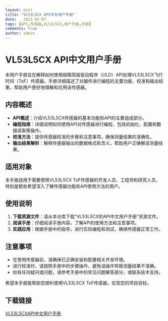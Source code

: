 ```yaml
---
layout: post
title: "VL53L5CX API中文用户手册"
date:   2022-02-07
tags: [API,传感器,VL53L5CX,用户手册,手册]
comments: true
author: admin
---
```

# VL53L5CX API中文用户手册

本用户手册旨在解释如何使用超精简版驱动程序（ULD）API处理VL53L5CX飞行时间（ToF）传感器。手册详细描述了对器件进行编程的主要功能、校准和输出结果，帮助用户更好地理解和应用该传感器。

## 内容概述

- **API概述**：介绍VL53L5CX传感器的基本功能和API的主要组成部分。
- **编程指南**：详细说明如何使用API对传感器进行编程，包括初始化、配置和数据读取等操作。
- **校准方法**：提供传感器校准的步骤和注意事项，确保测量结果的准确性。
- **输出结果解析**：解释传感器输出的数据格式和含义，帮助用户正确解读测量结果。

## 适用对象

本手册适用于需要使用VL53L5CX ToF传感器的开发人员、工程师和研究人员，特别是那些希望深入了解传感器功能和API使用方法的用户。

## 使用说明

1. **下载资源文件**：请从本仓库下载“VL53L5CX的API中文用户手册”资源文件。
2. **阅读手册**：仔细阅读手册内容，了解API的使用方法和注意事项。
3. **实践应用**：根据手册中的指导，进行实际编程和测试，确保传感器正常工作。

## 注意事项

- 在使用传感器前，请确保已正确安装和配置相关开发环境。
- 进行校准时，请按照手册中的步骤操作，避免误操作导致测量结果不准确。
- 如有任何疑问或问题，请参考手册中的常见问题解答部分，或联系技术支持。

希望本手册能帮助您顺利使用VL53L5CX ToF传感器，实现您的项目目标。

## 下载链接

[VL53L5CXAPI中文用户手册](https://pan.quark.cn/s/5a722c5206c8)